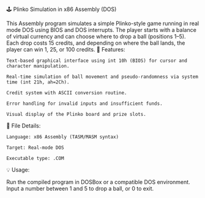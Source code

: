 🕹️ Plinko Simulation in x86 Assembly (DOS)

This Assembly program simulates a simple Plinko-style game running in real mode DOS using BIOS and DOS interrupts. The player starts with a balance of virtual currency and can choose where to drop a ball (positions 1–5). Each drop costs 15 credits, and depending on where the ball lands, the player can win 1, 25, or 100 credits.
🧩 Features:

    Text-based graphical interface using int 10h (BIOS) for cursor and character manipulation.

    Real-time simulation of ball movement and pseudo-randomness via system time (int 21h, ah=2Ch).

    Credit system with ASCII conversion routine.

    Error handling for invalid inputs and insufficient funds.

    Visual display of the Plinko board and prize slots.

📄 File Details:

    Language: x86 Assembly (TASM/MASM syntax)

    Target: Real-mode DOS

    Executable type: .COM

💡 Usage:

Run the compiled program in DOSBox or a compatible DOS environment. Input a number between 1 and 5 to drop a ball, or 0 to exit.
